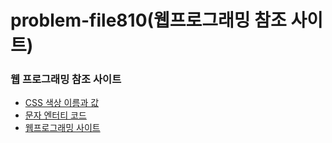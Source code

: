 # problem-file810(웹프로그래밍 참조 사이트)
<!DOCTYPE html>
<html lang="ko">
<head>
  <meta charset="UTF-8">
  <title></title> 
</head>
<body>
  <h3>웹 프로그래밍 참조 사이트</h3>
  <ul>
    <li><a href="https://ww.w3.org/wiki/CSS/Properties/color/keywords" target="_blank">CSS 색상 이름과 값</a></li>
    <li><a href="https://dev.w3.org/html5/html-author/charref" target="_blank">문자 엔터티 코드</a></li>
    <li><a href="http://www.webprogramming.co.kr" target="_blank">웹프로그래밍 사이트</a></li>
  </ul>
</body>
</html>
